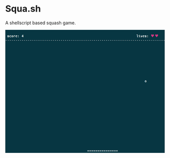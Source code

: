Squa.sh
=======

A shellscript based squash game.

![Screenshot](https://raw.githubusercontent.com/shiroyasha/squash/master/shot.png)
